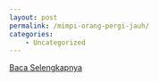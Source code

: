 ```yaml
---
layout: post
permalink: /mimpi-orang-pergi-jauh/
categories:
    - Uncategorized
---
```


[Baca Selengkapnya](/07)